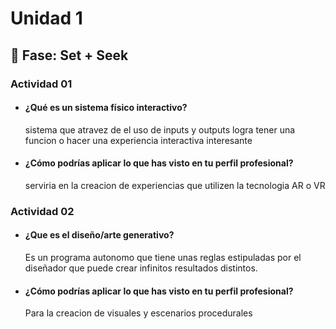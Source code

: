 # Unidad 1

## 🔎 Fase: Set + Seek

### Actividad 01

* #### ¿Qué es un sistema físico interactivo?
  sistema que atravez de el uso de inputs y outputs logra tener una funcion o hacer una experiencia interactiva interesante
* #### ¿Cómo podrías aplicar lo que has visto en tu perfil profesional?
  serviria en la creacion de experiencias que utilizen la tecnologia AR o VR

### Actividad 02
* #### ¿Que es el diseño/arte generativo?
  Es un programa autonomo que tiene unas reglas estipuladas por el diseñador que puede crear infinitos resultados distintos.
* #### ¿Cómo podrías aplicar lo que has visto en tu perfil profesional?
  Para la creacion de visuales y escenarios procedurales

